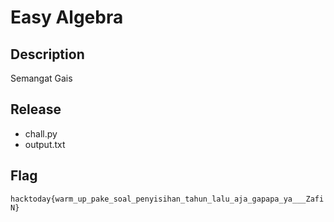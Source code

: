 # Easy Algebra

## Description

Semangat Gais

## Release

- chall.py
- output.txt

## Flag
`hacktoday{warm_up_pake_soal_penyisihan_tahun_lalu_aja_gapapa_ya___ZafiN}`